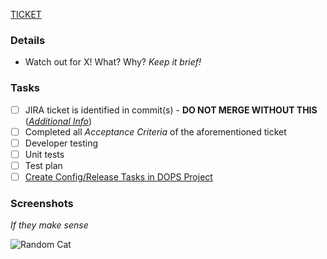 <!-- Base Template used through `updox` org in github -->

<!-- Markdown help? See https://github.com/adam-p/markdown-here/wiki/Markdown-Cheatsheet -->
[TICKET](https://myupdox.atlassian.net/browse/TICKET)

<!-- Pull Request Recommendations https://myupdox.atlassian.net/wiki/spaces/EN/pages/85164043/Pull+Requests+PRs -->

### Details

- Watch out for X! What? Why? _Keep it brief!_

### Tasks

- [ ] JIRA ticket is identified in commit(s) - **DO NOT MERGE WITHOUT THIS** ([_Additional Info_](https://myupdox.atlassian.net/wiki/spaces/EN/pages/85164043/Pull+Requests+PRs#General-Guidelines))
- [ ] Completed all _Acceptance Criteria_ of the aforementioned ticket
- [ ] Developer testing
- [ ] Unit tests
- [ ] Test plan
- [ ] [Create Config/Release Tasks in DOPS Project](https://myupdox.atlassian.net/wiki/spaces/EN/pages/2214166547/Tasks+for+the+Release)

### Screenshots

_If they make sense_

![Random Cat](https://cataas.com/cat?type=small)
